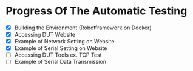 # Progress Of The Automatic Testing

- [x] Building the Environment (Robotframework on Docker)
- [x] Accessing DUT Website 
- [x] Example of Network Setting on Website
- [x] Example of Serial Setting on Website
- [ ] Accessing DUT Tools ex. TCP Test
- [ ] Example of Serial Data Transmission